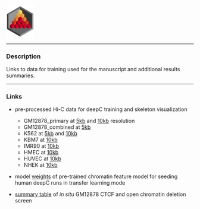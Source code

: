 <img src="../docs/logo_1_transparent.png" width="75">

-------------------------------------------------------------------------------

### Description

Links to data for training used for the manuscript and additional results summaries.

------------------------------------------

### Links

* pre-processed Hi-C data for deepC training and skeleton visualization
  * GM12878_primary at [5kb](http://userweb.molbiol.ox.ac.uk/datashare/rschwess/deepC/data_links/data_GM12878_5kb_regression.txt.tar.gz)
  and [10kb](http://userweb.molbiol.ox.ac.uk/datashare/rschwess/deepC/data_links/data_GM12878_10kb_regression.txt.tar.gz)
  resolution
  * GM12878_combined at [5kb](http://userweb.molbiol.ox.ac.uk/datashare/rschwess/deepC/data_links/data_GM12878_combined_5kb_regression.txt.tar.gz)
  * K562 at [5kb](http://userweb.molbiol.ox.ac.uk/datashare/rschwess/deepC/data_links/data_K562_5kb_regression.txt.tar.gz)
  and [10kb](http://userweb.molbiol.ox.ac.uk/datashare/rschwess/deepC/data_links/data_K562_10kb_regression.txt.tar.gz)
  * KBM7 at [10kb](http://userweb.molbiol.ox.ac.uk/datashare/rschwess/deepC/data_links/data_KBM7_10kb_regression.txt.tar.gz)
  * IMR90 at [10kb](http://userweb.molbiol.ox.ac.uk/datashare/rschwess/deepC/data_links/data_IMR90_10kb_regression.txt.tar.gz)
  * HMEC at [10kb](http://userweb.molbiol.ox.ac.uk/datashare/rschwess/deepC/data_links/data_HMEC_10kb_regression.txt.tar.gz)
  * HUVEC at [10kb](http://userweb.molbiol.ox.ac.uk/datashare/rschwess/deepC/data_links/data_HUVEC_10kb_regression.txt.tar.gz)
  * NHEK at [10kb](http://userweb.molbiol.ox.ac.uk/datashare/rschwess/deepC/data_links/data_NHEK_10kb_regression.txt.tar.gz)


* model [weights](http://userweb.molbiol.ox.ac.uk/datashare/rschwess/deepC/data_links/saved_conv_weights_dhw_5layer_1k_pool.npz) of pre-trained chromatin feature model for seeding human deepC runs in transfer learning mode


* [summary table](http://userweb.molbiol.ox.ac.uk/datashare/rschwess/deepC/data_links/table_deletion_screen_gm12878_sorted_for_suppl.txt) of *in situ* GM12878 CTCF and open chromatin deletion screen
